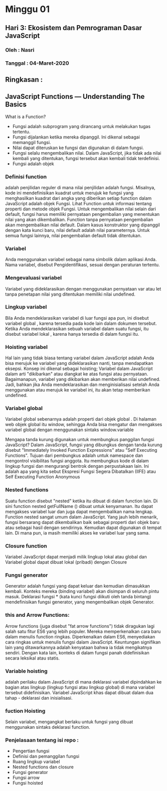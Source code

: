 # Minggu 01

## Hari 3: Ekosistem dan Pemrograman Dasar JavaScript

### Oleh : Nasri

### Tanggal : 04-Maret-2020

## Ringkasan :
## JavaScript Functions — Understanding The Basics

What is a Function? 
* Fungsi adalah subprogram yang dirancang untuk melakukan tugas tertentu.
* Fungsi dijalankan ketika mereka dipanggil. Ini dikenal sebagai memanggil fungsi.
* Nilai dapat diteruskan ke fungsi dan digunakan di dalam fungsi.
* Fungsi selalu mengembalikan nilai. Dalam JavaScript, jika tidak ada nilai kembali yang ditentukan, fungsi tersebut akan kembali tidak terdefinisi.
* Fungsi adalah objek

### Definisi function 
adalah penjilidan reguler di mana nilai penjilidan adalah fungsi. Misalnya, kode ini mendefinisikan kuadrat untuk merujuk ke fungsi yang menghasilkan kuadrat dari angka yang diberikan setiap function dalam JavaScript adalah objek Fungsi. Lihat Function untuk informasi tentang properti dan metode objek Fungsi. Untuk mengembalikan nilai selain dari default, fungsi harus memiliki pernyataan pengembalian yang menentukan nilai yang akan dikembalikan. Function tanpa pernyataan pengembalian akan mengembalikan nilai default. Dalam kasus konstruktor yang dipanggil dengan kata kunci baru, nilai default adalah nilai parameternya. Untuk semua fungsi lainnya, nilai pengembalian default tidak ditentukan.

### Variabel
Anda menggunakan variabel sebagai nama simbolik dalam aplikasi Anda.  Nama variabel, disebut Pengidentifikasi, sesuai dengan peraturan tertentu.

### Mengevaluasi variabel
Variabel yang dideklarasikan dengan menggunakan pernyataan  var atau let tanpa penetapan nilai yang ditentukan memiliki nilai undefined.

### Lingkup variabel
Bila Anda mendeklarasikan variabel di luar fungsi apa pun, ini disebut variabel global , karena tersedia pada kode lain dalam dokumen tersebut. Ketika Anda mendeklarasikan sebuah variabel dalam suatu fungsi, itu disebut variabel lokal , karena hanya tersedia di dalam fungsi itu.

### Hoisting variabel
Hal lain yang tidak biasa tentang variabel dalam JavaScript adalah Anda bisa merujuk ke variabel yang dideklarasikan nanti, tanpa mendapatkan eksepsi. Konsep ini dikenal sebagai hoisting; Variabel dalam JavaScript dalam arti "dikibarkan" atau diangkat ke atas fungsi atau pernyataan. Bagaimanapun, variabel yang dikibarkan akan memberikan nilai undefined. Jadi, bahkan jika Anda mendeklarasikan dan menginisialisasi setelah Anda menggunakan atau merujuk ke variabel ini, itu akan tetap memberikan undefined.
 
### Variabel global 
Variabel global sebenarnya adalah properti dari objek global . Di halaman web objek global itu window, sehingga Anda bisa mengatur dan mengakses variabel global dengan menggunakan sintaks window.variable

Mengapa tanda kurung digunakan untuk membungkus panggilan fungsi JavaScript? Dalam JavaScript, fungsi yang dibungkus dengan tanda kurung disebut "Immediately Invoked Function Expressions" atau "Self Executing Functions". Tujuan dari pembungkus adalah untuk namespace dan mengontrol visibilitas fungsi anggota. Itu membungkus kode di dalam lingkup fungsi dan mengurangi bentrok dengan perpustakaan lain. Ini adalah apa yang kita sebut Ekspresi Fungsi Segera Dibatalkan (IIFE) atau Self Executing Function Anonymous

### Nested functions
Suatu function disebut "nested" ketika itu dibuat di dalam function lain. Di sini function nested getFullName () dibuat untuk kenyamanan. Itu dapat mengakses variabel luar dan juga dapat mengembalikan nama lengkap. Function nested sangat umum dalam JavaScript. Yang jauh lebih menarik, fungsi bersarang dapat dikembalikan baik sebagai properti dari objek baru atau sebagai hasil dengan sendirinya. Kemudian dapat digunakan di tempat lain. Di mana pun, ia masih memiliki akses ke variabel luar yang sama.

### Closure function
Variabel JavaScript dapat menjadi milik lingkup lokal atau global dan Variabel global dapat dibuat lokal (pribadi) dengan Closure

### Fungsi generator
Generator adalah fungsi yang dapat keluar dan kemudian dimasukkan kembali. Konteks mereka (binding variabel) akan disimpan di seluruh pintu masuk. Deklarasi fungsi * (kata kunci fungsi diikuti oleh tanda bintang) mendefinisikan fungsi generator, yang mengembalikan objek Generator.

### this and Arrow Functions:
Arrow functions (juga disebut "fat arrow functions") tidak diragukan lagi salah satu fitur ES6 yang lebih populer. Mereka memperkenalkan cara baru dalam menulis function ringkas. Diperkenalkan dalam ES6, menyediakan cara ringkas untuk menulis fungsi dalam JavaScript. Keuntungan signifikan lain yang ditawarkannya adalah kenyataan bahwa ia tidak mengikatnya sendiri. Dengan kata lain, konteks di dalam fungsi panah didefinisikan secara leksikal atau statis.

### Variable hoisting 
adalah perilaku dalam JavaScript di mana deklarasi variabel dipindahkan ke bagian atas lingkup (lingkup fungsi atau lingkup global) di mana variabel tersebut didefinisikan. Variabel JavaScript khas dapat dibuat dalam dua tahap - deklarasi dan inisialisasi.

### fuction Hoisting
Selain variabel, mengangkat berlaku untuk fungsi yang dibuat menggunakan sintaks deklarasi function.

### Penjelasaan tentang isi repo : 
* Pengertian fungsi
* Definisi dan pemanggilan fungsi
* Ruang lingkup variabel
* Nested functions dan closure
* Fungsi generator
* Fungsi arrow
* Fungsi hoisted
 



